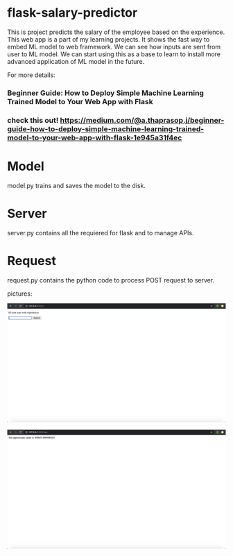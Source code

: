 # flask-salary-predictor
This is project predicts the salary of the employee based on the experience. This web app is a part of my learning projects. It shows the fast way to embed ML model to web framework. We can see how inputs are sent from user to ML model. We can start using this as a base to learn to install more advanced application of ML model in the future.

For more details: <h3> Beginner Guide: How to Deploy Simple Machine Learning Trained Model to Your Web App with Flask <h3>
check this out!
https://medium.com/@a.thaprasop.j/beginner-guide-how-to-deploy-simple-machine-learning-trained-model-to-your-web-app-with-flask-1e945a31f4ec


# Model
model.py trains and saves the model to the disk.

# Server
server.py contains all the requiered for flask and to manage APIs.

# Request
request.py contains the python code to process POST request to server.


pictures: 

![alt text](https://github.com/Elstargo00/Trained-model-on-webapp/blob/master/images/index.png)

![alt text](https://github.com/Elstargo00/Trained-model-on-webapp/blob/master/images/api.png)



